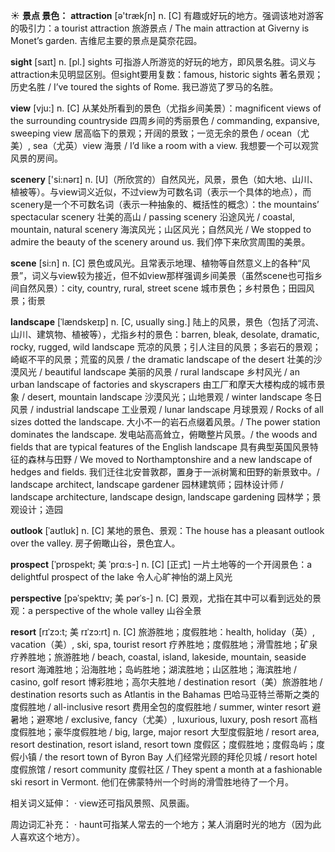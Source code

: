 ☀ <span class="category">**景点 景色：**</span>
<span class="vocabulary">**attraction**</span> [ə'trækʃn] 
<span class="definition">n. [C] 有趣或好玩的地方。强调该地对游客的吸引力：</span>a tourist attraction 旅游景点 / The main attraction at Giverny is Monet’s garden. 吉维尼主要的景点是莫奈花园。 

<span class="vocabulary">**sight**</span> [saɪt] 
<span class="definition">n. [pl.] sights 可指游人所游览的好玩的地方，即风景名胜。词义与attraction未见明显区别。但sight要用复数：</span>famous, historic sights 著名景观；历史名胜 / I’ve toured the sights of Rome. 我已游览了罗马的名胜。

<span class="vocabulary">**view**</span> [vju:] 
<span class="definition">n. [C] 从某处所看到的景色（尤指乡间美景）：</span>magnificent views of the surrounding countryside 四周乡间的秀丽景色 / commanding, expansive, sweeping view 居高临下的景观；开阔的景致；一览无余的景色 / ocean（尤美）, sea（尤英）view 海景 / I’d like a room with a view. 我想要一个可以观赏风景的房间。

<span class="vocabulary">**scenery**</span> ['si:nərɪ] 
<span class="definition">n. [U]（所欣赏的）自然风光，风景，景色（如大地、山川、植被等）。与view词义近似，不过view为可数名词（表示一个具体的地点），而scenery是一个不可数名词（表示一种抽象的、概括性的概念）：</span>the mountains’ spectacular scenery 壮美的高山 / passing scenery 沿途风光 / coastal, mountain, natural scenery 海滨风光；山区风光；自然风光 / We stopped to admire the beauty of the scenery around us. 我们停下来欣赏周围的美景。

<span class="vocabulary">**scene**</span> [si:n] 
<span class="definition">n. [C] 景色或风光。且常表示地理、植物等自然意义上的各种“风景”，词义与view较为接近，但不如view那样强调乡间美景（虽然scene也可指乡间自然风景）：</span>city, country, rural, street scene 城市景色；乡村景色；田园风景；街景
                      
<span class="vocabulary">**landscape**</span> [ˈlændskeɪp]
<span class="definition">n. [C, usually sing.] 陆上的风景，景色（包括了河流、山川、建筑物、植被等），尤指乡村的景色：</span>barren, bleak, desolate, dramatic, rocky, rugged, wild landscape 荒凉的风景；引人注目的风景；多岩石的景观；崎岖不平的风景；荒蛮的风景 / the dramatic landscape of the desert 壮美的沙漠风光 / beautiful landscape 美丽的风景 / rural landscape 乡村风光 / an urban landscape of factories and skyscrapers 由工厂和摩天大楼构成的城市景象 / desert, mountain landscape 沙漠风光；山地景观 / winter landscape 冬日风景 / industrial landscape 工业景观 / lunar landscape 月球景观 / Rocks of all sizes dotted the landscape. 大小不一的岩石点缀着风景。/ The power station dominates the landscape. 发电站高高耸立，俯瞰整片风景。/ the woods and fields that are typical features of the English landscape 具有典型英国风景特征的森林与田野 / We moved to Northamptonshire and a new landscape of hedges and fields. 我们迁往北安普敦郡，置身于一派树篱和田野的新景致中。/ landscape architect, landscape gardener 园林建筑师；园林设计师 / landscape architecture, landscape design, landscape gardening 园林学；景观设计；造园
           
<span class="vocabulary">**outlook**</span> [ˈaʊtlʊk]
<span class="definition">n. [C] 某地的景色、景观：</span>The house has a pleasant outlook over the valley. 房子俯瞰山谷，景色宜人。

<span class="vocabulary">**prospect**</span> [ˈprɒspekt; 美 ˈprɑ:s-]
<span class="definition">n. [C] [正式] 一片土地等的一个开阔景色：</span>a delightful prospect of the lake 令人心旷神怡的湖上风光
            
<span class="vocabulary">**perspective**</span> [pəˈspektɪv; 美 pərˈs-]
<span class="definition">n. [C] 景观，尤指在其中可以看到远处的景观：</span>a perspective of the whole valley 山谷全景
            
<span class="vocabulary">**resort**</span> [rɪˈzɔ:t; 美 rɪˈzɔ:rt]
<span class="definition">n. [C] 旅游胜地；度假胜地：</span>health, holiday（英）, vacation（美）, ski, spa, tourist resort 疗养胜地；度假胜地；滑雪胜地；矿泉疗养胜地；旅游胜地 / beach, coastal, island, lakeside, mountain, seaside resort 海滩胜地；沿海胜地；岛屿胜地；湖滨胜地；山区胜地；海滨胜地 / casino, golf resort 博彩胜地；高尔夫胜地 / destination resort（美）旅游胜地 / destination resorts such as Atlantis in the Bahamas 巴哈马亚特兰蒂斯之类的度假胜地 / all-inclusive resort 费用全包的度假胜地 / summer, winter resort 避暑地；避寒地 / exclusive, fancy（尤美）, luxurious, luxury, posh resort 高档度假胜地；豪华度假胜地 / big, large, major resort 大型度假脏地 / resort area, resort destination, resort island, resort town 度假区；度假胜地；度假岛屿；度假小镇 / the resort town of Byron Bay 人们经常光顾的拜伦贝城 / resort hotel 度假旅馆 / resort community 度假社区 / They spent a month at a fashionable ski resort in Vermont. 他们在佛蒙特州一个时尚的滑雪胜地待了一个月。

相关词义延伸：
· view还可指风景照、风景画。

周边词汇补充：
· haunt可指某人常去的一个地方；某人消磨时光的地方（因为此人喜欢这个地方）。